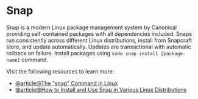 # Snap

Snap is a modern Linux package management system by Canonical providing self-contained packages with all dependencies included. Snaps run consistently across different Linux distributions, install from Snapcraft store, and update automatically. Updates are transactional with automatic rollback on failure. Install packages using `sudo snap install [package-name]` command.

Visit the following resources to learn more:

- [@article@The "snap" Command in Linux](https://linuxsimply.com/snap-command-in-linux/)
- [@article@How to Install and Use Snap in Various Linux Distributions](https://itsfoss.com/install-snap-linux/)